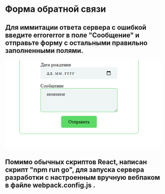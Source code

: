 <h1>Форма обратной связи</h1>

<h2>Для иммитации ответа сервера с ошибкой введите errorerror в поле "Сообщение" 
    и отправьте форму с остальными правильно заполненными полями.</h2>
    <img src="./src/image/mess.png" />

<h2> Помимо обычных скриптов React, написан скрипт "npm run go", для запуска сервера разработки с 
настроенным вручную вебпаком в файле webpack.config.js .
    </h2>
